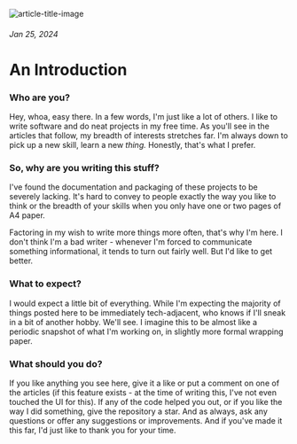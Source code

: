 ![article-title-image](/whoami.gif)

###### Jan 25, 2024

# An Introduction

### Who are you?

Hey, whoa, easy there. In a few words, I'm just like a lot of others. I like to write software and do neat projects in my free time. As you'll see in the articles that follow, my breadth of interests stretches far. I'm always down to pick up a new skill, learn a new _thing._ Honestly, that's what I prefer.

  

### So, why are you writing this stuff?

I've found the documentation and packaging of these projects to be severely lacking. It's hard to convey to people exactly the way you like to think or the breadth of your skills when you only have one or two pages of A4 paper.

  

Factoring in my wish to write more things more often, that's why I'm here. I don't think I'm a bad writer - whenever I'm forced to communicate something informational, it tends to turn out fairly well. But I'd like to get better.

  

### What to expect?

I would expect a little bit of everything. While I'm expecting the majority of things posted here to be immediately tech-adjacent, who knows if I'll sneak in a bit of another hobby. We'll see. I imagine this to be almost like a periodic snapshot of what I'm working on, in slightly more formal wrapping paper.

  

### What should you do?

If you like anything you see here, give it a like or put a comment on one of the articles (if this feature exists - at the time of writing this, I've not even touched the UI for this). If any of the code helped you out, or if you like the way I did something, give the repository a star. And as always, ask any questions or offer any suggestions or improvements. And if you've made it this far, I'd just like to thank you for your time.